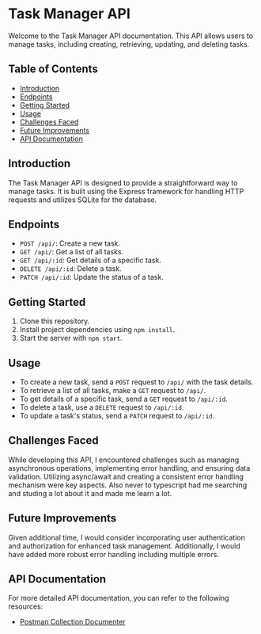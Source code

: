 # Task Manager API

Welcome to the Task Manager API documentation. This API allows users to manage tasks, including creating, retrieving, updating, and deleting tasks.

## Table of Contents

- [Introduction](#introduction)
- [Endpoints](#endpoints)
- [Getting Started](#getting-started)
- [Usage](#usage)
- [Challenges Faced](#challenges-faced)
- [Future Improvements](#future-improvements)
- [API Documentation](#api-documentation)

## Introduction

The Task Manager API is designed to provide a straightforward way to manage tasks. It is built using the Express framework for handling HTTP requests and utilizes SQLite for the database.

## Endpoints

- `POST /api/`: Create a new task.
- `GET /api/`: Get a list of all tasks.
- `GET /api/:id`: Get details of a specific task.
- `DELETE /api/:id`: Delete a task.
- `PATCH /api/:id`: Update the status of a task.

## Getting Started

1. Clone this repository.
2. Install project dependencies using `npm install`.
3. Start the server with `npm start`.

## Usage

- To create a new task, send a `POST` request to `/api/` with the task details.
- To retrieve a list of all tasks, make a `GET` request to `/api/`.
- To get details of a specific task, send a `GET` request to `/api/:id`.
- To delete a task, use a `DELETE` request to `/api/:id`.
- To update a task's status, send a `PATCH` request to `/api/:id`.

## Challenges Faced

While developing this API, I encountered challenges such as managing asynchronous operations, implementing error handling, and ensuring data validation. Utilizing async/await and creating a consistent error handling mechanism were key aspects. Also never to typescript had me searching and studing a lot about it and made me learn a lot.

## Future Improvements

Given additional time, I would consider incorporating user authentication and authorization for enhanced task management. Additionally, I would have added more robust error handling including multiple errors.

## API Documentation

For more detailed API documentation, you can refer to the following resources:

- [Postman Collection Documenter](https://documenter.getpostman.com/view/26118247/2s9Y5crzAJ)
